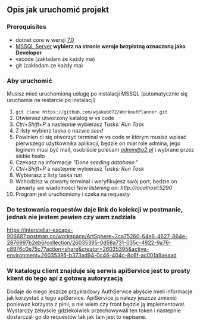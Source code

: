 ## Opis jak uruchomić projekt

### Prerequisites

- dotnet core w wersji [7.0](https://dotnet.microsoft.com/en-us/download/dotnet/thank-you/sdk-7.0.408-windows-x64-installer)
- [MSSQL Server](https://www.microsoft.com/pl-pl/sql-server/sql-server-downloads) **wybierz na stronie wersje bezpłatną oznaczoną jako Developer**
- vscode (zakładam że każdy ma)
- git (zakładam ze każdy ma)

### Aby uruchomić

Musisz mieć uruchomioną usługę po instalacji MSSQL (automatycznie się uruchamia na restarcie po instalacji)

1. `git clone https://github.com/wjakub072/WorkoutPlanner.git`
2. Otwierasz utworzony katalog w vs code
3. _Ctrl+Shift+P_ a nastepnie wybierasz _Tasks: Run Task_
4. Z listy wybierz taska o nazwie _seed_
5. Powinien ci się otworzyć terminal w vs code w którym musisz wpisać pierwszego użytkownika aplikacji, będzie on miał role admina, jego loginem musi być mail, osobiście polecam *admin@o2.pl* i wybrane przez siebie hasło
6. Czekasz na informacje _"Done seeding database."_
7. _Ctrl+Shift+P_ a nastepnie wybierasz _Tasks: Run Task_
8. Wybierasz z listy taska _run_
9. Wchodzisz w otwarty terminal i weryfikujesz swój port, będzie on zawarty we wiadomości _Now listening on: http://localhost:5290_
10. Program jest uruchomiony i czeka na requesty

### Do testowania requestów daje link do kolekcji w postmanie, jednak nie jestem pewien czy wam zadziała

https://interstellar-escape-906687.postman.co/workspace/ArtSphere~2ca75260-64e6-4627-864e-2876997b2eb6/collection/26035395-0d58a731-035c-4922-9a76-c8976c0e75c7?action=share&creator=26035395&active-environment=26035395-b373ad94-0c46-404c-8c6f-ac001a9aeaad

### W katalogu client znajduje się serwis apiService jest to prosty klient do tego api z gotową autoryzacją

Dodaje do niego jeszcze przykładowy AuthService abyście mieli informacje jak korzystać z tego apiService. ApiService.js nalezy jeszcze zmienić ponieważ korzysta z pinii, a nie wiem czy front będzie ją implementował. Wystarczy żebyście gdziekolwiek przechowywali ten token i nastepnie dostarczali go do requestów tak jak tam jest to napisane.

